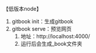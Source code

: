 【低版本node】
1. gitbook init：生成gitbook
2. gitbook serve：预览网页
    1) 地址：http://localhost:4000/
    2) 运行后会生成_book文件夹
    